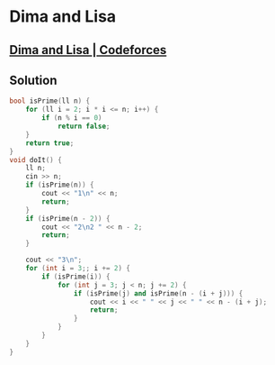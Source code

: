 # Dima and Lisa
## [Dima and Lisa | Codeforces](https://codeforces.com/contest/584/problem/D)

## Solution
```cpp
bool isPrime(ll n) {
    for (ll i = 2; i * i <= n; i++) {
        if (n % i == 0)
            return false;
    }
    return true;
}
void doIt() {
    ll n;
    cin >> n;
    if (isPrime(n)) {
        cout << "1\n" << n;
        return;
    }
    if (isPrime(n - 2)) {
        cout << "2\n2 " << n - 2;
        return;
    }

    cout << "3\n";
    for (int i = 3;; i += 2) {
        if (isPrime(i)) {
            for (int j = 3; j < n; j += 2) {
                if (isPrime(j) and isPrime(n - (i + j))) {
                    cout << i << " " << j << " " << n - (i + j);
                    return;
                }
            }
        }
    }
}
```
